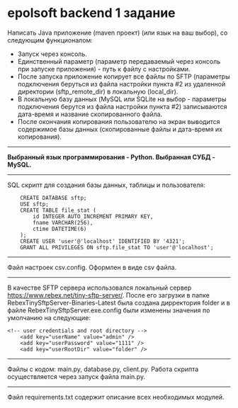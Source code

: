 # epolsoft backend 1 задание
Написать Java приложение (maven проект) (или язык на ваш выбор), со следующим функционалом:

- Запуск через консоль.
- Единственный параметр (параметр передаваемый через консоль при запуске приложения) - путь к файлу с настройками.
- После запуска приложение копирует все файлы по SFTP (параметры подключения беруться из файла настройки пункта #2 из удаленной директории (sftp_remote_dir) в локальную (local_dir).
- В локальную базу данных (MySQL или SQLite на выбор - параметры подключения берутся из файла настройки пункта #2) записываются дата-время и название скопированного файла.
- После окончания копирования пользователю на экран выводится содержимое базы данных (скопированные файлы и дата-время их копирования).

____
__Выбранный язык программирования - Python. Выбранная СУБД - MySQL.__
____
SQL скрипт для создания базы данных, таблицы и пользователя:
```
    CREATE DATABASE sftp;
    USE sftp;
    CREATE TABLE file_stat (
        id INTEGER AUTO_INCREMENT PRIMARY KEY,
    	fname VARCHAR(256),
    	ctime DATETIME(6)
    );
    CREATE USER 'user'@'localhost' IDENTIFIED BY '4321';
    GRANT ALL PRIVILEGES ON sftp.file_stat TO 'user'@'localhost';
```
____
Файл настроек csv.config. Оформлен в виде csv файла.
____
В качестве SFTP сервера использовался локальный сервер https://www.rebex.net/tiny-sftp-server/. После его загрузки в папке RebexTinySftpServer-Binaries-Latest была создана дирректория folder и в файле RebexTinySftpServer.exe.config были изменены значения по умолчанию на следующие:
```
<!-- user credentials and root directory -->
    <add key="userName" value="admin" />
    <add key="userPassword" value="1111" />
    <add key="userRootDir" value="folder" />

```
____
Файлы с кодом: main.py, database.py, client.py. Работа скрипта осуществляется через запуск файла main.py.
____
Файл requirements.txt содержит описание всех необходимых модулей.
